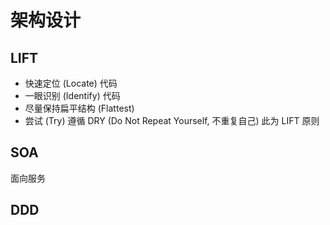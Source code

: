 # 架构设计

## LIFT
* 快速定位 (Locate) 代码
* 一眼识别 (Identify) 代码
* 尽量保持扁平结构 (Flattest)
* 尝试 (Try) 遵循 DRY (Do Not Repeat Yourself, 不重复自己)
此为 LIFT 原则


## SOA
面向服务

## DDD